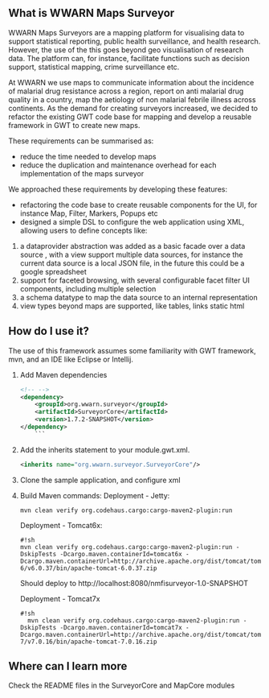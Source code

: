 ## What is WWARN Maps Surveyor
WWARN Maps Surveyors are a mapping platform for visualising data to support statistical 
reporting, public health surveillance, and health research. However, the use of the this 
goes beyond geo visualisation of research data. The platform can, for instance, facilitate 
functions such as decision support, statistical mapping, crime surveillance etc.

At WWARN we use maps to communicate information about the incidence of malarial drug resistance  across a region, 
report on anti malarial drug quality in a country, map the aetiology of non malarial febrile  illness across 
continents. As the demand for creating surveyors increased, we decided to refactor the existing GWT code base for
mapping and develop a reusable framework in GWT to create new maps. 

These requirements can be summarised as:

* reduce the time needed to develop maps 
* reduce the duplication and maintenance overhead for each implementation of the maps surveyor
 
We approached these requirements by developing these features:

* refactoring the code base to create reusable components for the UI, for instance Map, Filter, Markers, Popups etc
* designed a simple DSL to configure the web application using XML, allowing users to define concepts like:

1. a dataprovider abstraction was added as a basic facade over a data source , with a view support multiple data 
   sources, for instance the current data source is a local JSON file, in the future this could be a google spreadsheet
2. support for faceted browsing, with several configurable facet filter UI components, including multiple selection
3. a schema datatype to map the data source to an internal representation
4. view types beyond maps are supported, like tables, links static html  
    
## How do I use it?
The use of this framework assumes some familiarity with GWT framework, mvn, and an IDE like Eclipse or Intellij.

1. Add Maven dependencies

	```xml
	<!-- -->
	<dependency>
		<groupId>org.wwarn.surveyor</groupId>
		<artifactId>SurveyorCore</artifactId>
		<version>1.7.2-SNAPSHOT</version>
	</dependency>
        ```
	
2. Add the inherits statement to your module.gwt.xml.	
	```xml
	<inherits name="org.wwarn.surveyor.SurveyorCore"/>
	```
	
3. Clone the sample application, and configure xml

4. Build
   Maven commands: Deployment - Jetty:

   ```#!sh
   mvn clean verify org.codehaus.cargo:cargo-maven2-plugin:run
   ```

   Deployment - Tomcat6x:

   ```
   #!sh
   mvn clean verify org.codehaus.cargo:cargo-maven2-plugin:run -DskipTests -Dcargo.maven.containerId=tomcat6x -Dcargo.maven.containerUrl=http://archive.apache.org/dist/tomcat/tomcat-6/v6.0.37/bin/apache-tomcat-6.0.37.zip
   ```
     Should deploy to http://localhost:8080/nmfisurveyor-1.0-SNAPSHOT

   Deployment - Tomcat7x

   ```
   #!sh
     mvn clean verify org.codehaus.cargo:cargo-maven2-plugin:run -DskipTests -Dcargo.maven.containerId=tomcat7x -Dcargo.maven.containerUrl=http://archive.apache.org/dist/tomcat/tomcat-7/v7.0.16/bin/apache-tomcat-7.0.16.zip
   ```

## Where can I learn more
Check the README files in the SurveyorCore and MapCore modules